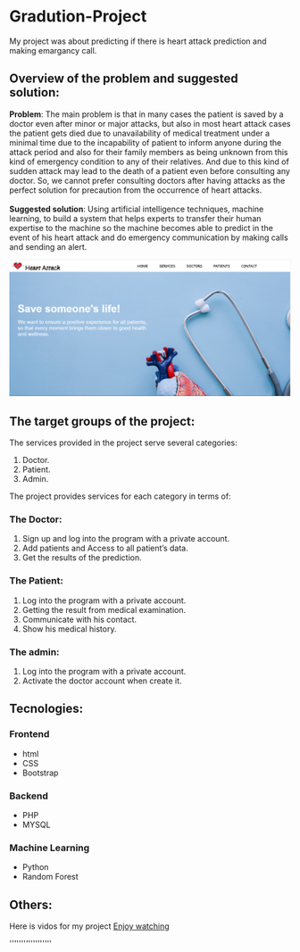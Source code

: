 # Gradution-Project
<p>My project was about predicting if there is heart attack prediction and making emargancy call.</p>

<h2>Overview of the problem and suggested solution:</h2>
<p>
<b>Problem</b>: The main problem is that in many cases the patient is saved by a doctor even after minor or major attacks, but also in most heart attack cases the patient gets died due to unavailability of medical treatment under a minimal time due to the incapability of patient to inform anyone during the attack period and also for their family members as being unknown from this kind of emergency condition to any of their relatives. And due to this kind of sudden attack may lead to the death of a patient even before consulting any doctor. So, we cannot prefer consulting doctors after having attacks as the perfect solution for precaution from the occurrence of heart attacks.<br><br>
<b>Suggested solution</b>: Using artificial intelligence techniques, machine learning, to build a system that helps experts to transfer their human expertise to the machine so the machine becomes able to predict in the event of his heart attack and do emergency communication by making calls and sending an alert.
</p>
<img src="https://github.com/dee2323/Gradution-Project/blob/main/ourProject/home.png">

<h2>The target groups of the project:</h2>
<p>The services provided in the project serve several categories:</p>
<ol>
  <li>Doctor.</li>
   <li>Patient.</li>
   <li>Admin.</li>
</ol>	
<p>The project provides services for each category in terms of:</p>

<h3>The Doctor:</h3>

<ol>
  <li>Sign up and log into the program with a private account. </li>
    <li>Add patients and Access to all patient’s data.</li>
    <li>Get the results of the prediction.</li>
</ol>
<h3>The Patient:</h3>
    <ol>
        <li>Log into the program with a private account.</li>
        <li>Getting the result from medical examination.</li>
        <li>Communicate with his contact.</li>
        <li>Show his medical history.</li>
    </ol>
<h3>The admin:</h3>
<ol>
    <li>Log into the program with a private account.</li>
    <li>Activate the doctor account when create it.</li>
</ol>

<h2>Tecnologies:</h2>
<h3>Frontend</h3>
<ul>
<li>html</li>
<li>CSS</li>
<li>Bootstrap</li>
</ul>
 
<h3>Backend</h3>
<ul>
<li>PHP</li>
<li>MYSQL</li>
</ul>
<h3>Machine Learning</h3>
<ul>
<li>Python</li>
<li>Random Forest</li>
</ul>
 <h2>Others:</h2>
 <p>Here is vidos for my project <a href="https://drive.google.com/drive/folders/1i3HcGIclghFZ_q0OSSo0iBiNBZdxhoei?usp=sharing">Enjoy watching</a></p>
''''''''''''''''''
